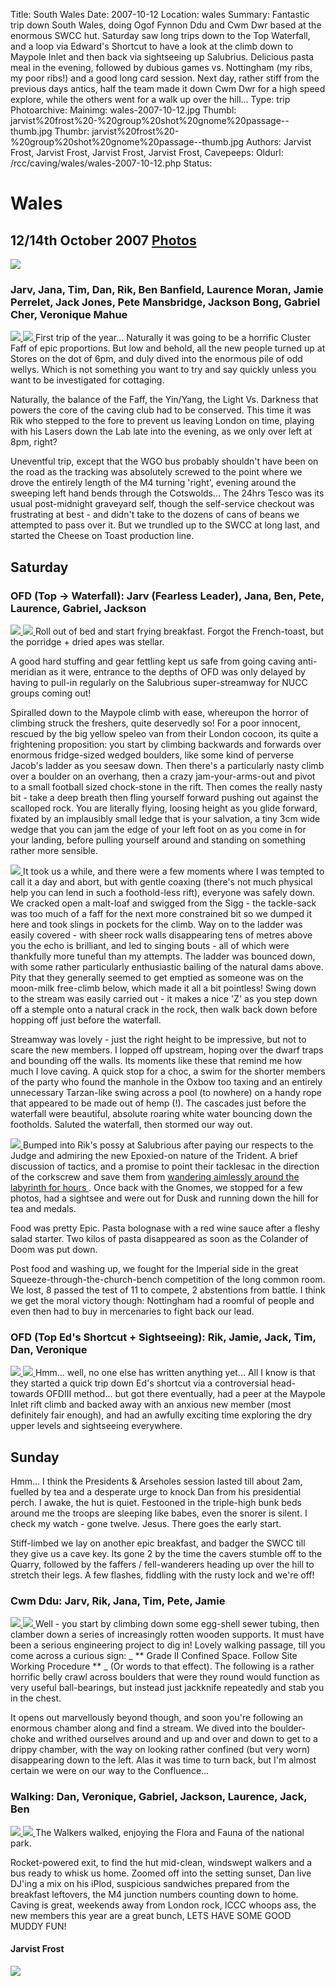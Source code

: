 Title: South Wales
Date: 2007-10-12
Location: wales
Summary: Fantastic trip down South Wales, doing Ogof Fynnon Ddu and Cwm Dwr based at the enormous SWCC hut. Saturday saw long trips down to the Top Waterfall, and a loop via Edward's Shortcut to have a look at the climb down to Maypole Inlet and then back via sightseeing up Salubrius. Delicious pasta meal in the evening, followed by dubious games vs. Nottingham (my ribs, my poor ribs!) and a good long card session. Next day, rather stiff from the previous days antics, half the team made it down Cwm Dwr for a high speed explore, while the others went for a walk up over the hill...
Type: trip
Photoarchive:
Mainimg: wales-2007-10-12.jpg
Thumbl: jarvist%20frost%20-%20group%20shot%20gnome%20passage--thumb.jpg
Thumbr: jarvist%20frost%20-%20group%20shot%20gnome%20passage--thumb.jpg
Authors: Jarvist Frost, Jarvist Frost, Jarvist Frost, Jarvist Frost, 
Cavepeeps:
Oldurl: /rcc/caving/wales/wales-2007-10-12.php
Status:

#  Wales 

##  12/14th October 2007 [ Photos ](/caving/photo_archive/trips/2007-10-12%20-%20south%20wales/)

![](wales-2007-10-12.jpg)

###  Jarv, Jana, Tim, Dan, Rik, Ben Banfield, Laurence Moran, Jamie Perrelet, Jack Jones, Pete Mansbridge, Jackson Bong, Gabriel Cher, Veronique Mahue 

[ ![](/caving/photo_archive/trips/2007-10-12%20-%20south%20wales/jarvist%20frost%20-%20fettling%20jamie%20and%20ben--thumb.jpg) ](/caving/photo_archive/trips/2007-10-12%20-%20south%20wales/jarvist%20frost%20-%20fettling%20jamie%20and%20ben.html) [ ![](/caving/photo_archive/trips/2007-05-25%20-%20Yorkshire%20JSPDT/Alijosa%20-%20Pot%20in%20York%20059--thumb.jpg) ](/caving/photo_archive/trips/2007-05-25%20-%20Yorkshire%20JSPDT/Alijosa%20-%20Pot%20in%20York%20059.html) First trip of the year... Naturally it was going to be a horrific Cluster Faff of epic proportions. But low and behold, all the new people turned up at Stores on the dot of 6pm, and duly dived into the enormous pile of odd wellys. Which is not something you want to try and say quickly unless you want to be investigated for cottaging. 

Naturally, the balance of the Faff, the Yin/Yang, the Light Vs. Darkness that powers the core of the caving club had to be conserved. This time it was Rik who stepped to the fore to prevent us leaving London on time, playing with his Lasers down the Lab late into the evening, as we only over left at 8pm, right? 

Uneventful trip, except that the WGO bus probably shouldn't have been on the road as the tracking was absolutely screwed to the point where we drove the entirely length of the M4 turning 'right', evening around the sweeping left hand bends through the Cotswolds... The 24hrs Tesco was its usual post-midnight graveyard self, though the self-service checkout was frustrating at best - and didn't take to the dozens of cans of beans we attempted to pass over it. But we trundled up to the SWCC at long last, and started the Cheese on Toast production line. 

##  Saturday 

###  OFD (Top -&gt; Waterfall): Jarv (Fearless Leader), Jana, Ben, Pete, Laurence, Gabriel, Jackson 

[ ![](/caving/photo_archive/trips/2007-10-12%20-%20south%20wales/jarvist%20frost%20-%20group%20shot%20gnome%20passage--thumb.jpg) ](/caving/photo_archive/trips/2007-10-12%20-%20south%20wales/jarvist%20frost%20-%20group%20shot%20gnome%20passage.html) [ ![](/caving/photo_archive/trips/2007-10-12%20-%20south%20wales/jarvist%20frost%20-%20gnome%20passage%20long%20shot--thumb.jpg) ](/caving/photo_archive/trips/2007-10-12%20-%20south%20wales/jarvist%20frost%20-%20gnome%20passage%20long%20shot.html) Roll out of bed and start frying breakfast. Forgot the French-toast, but the porridge + dried apes was stellar. 

A good hard stuffing and gear fettling kept us safe from going caving anti-meridian as it were, entrance to the depths of OFD was only delayed by having to pull-in regularly on the Salubrious super-streamway for NUCC groups coming out! 

Spiralled down to the Maypole climb with ease, whereupon the horror of climbing struck the freshers, quite deservedly so! For a poor innocent, rescued by the big yellow speleo van from their London cocoon, its quite a frightening proposition: you start by climbing backwards and forwards over enormous fridge-sized wedged boulders, like some kind of perverse Jacob's ladder as you seesaw down. Then there's a particularly nasty climb over a boulder on an overhang, then a crazy jam-your-arms-out and pivot to a small football sized chock-stone in the rift. Then comes the really nasty bit - take a deep breath then fling yourself forward pushing out against the scalloped rock. You are literally flying, loosing height as you glide forward, fixated by an implausibly small ledge that is your salvation, a tiny 3cm wide wedge that you can jam the edge of your left foot on as you come in for your landing, before pulling yourself around and standing on something rather more sensible. 

[ ![](/caving/photo_archive/trips/2007-10-12%20-%20south%20wales/jarvist%20frost%20-%20top%20of%20salubrius%20passage%20near%20corkscrew--thumb.jpg) ](/caving/photo_archive/trips/2007-10-12%20-%20south%20wales/jarvist%20frost%20-%20top%20of%20salubrius%20passage%20near%20corkscrew.html) It took us a while, and there were a few moments where I was tempted to call it a day and abort, but with gentle coaxing (there's not much physical help you can lend in such a foothold-less rift), everyone was safely down. We cracked open a malt-loaf and swigged from the Sigg - the tackle-sack was too much of a faff for the next more constrained bit so we dumped it here and took slings in pockets for the climb. Way on to the ladder was easily covered - with sheer rock walls disappearing tens of metres above you the echo is brilliant, and led to singing bouts - all of which were thankfully more tuneful than my attempts. The ladder was bounced down, with some rather particularly enthusiastic bailing of the natural dams above. Pity that they generally seemed to get emptied as someone was on the moon-milk free-climb below, which made it all a bit pointless! Swing down to the stream was easily carried out - it makes a nice 'Z' as you step down off a stemple onto a natural crack in the rock, then walk back down before hopping off just before the waterfall. 

Streamway was lovely - just the right height to be impressive, but not to scare the new members. I lopped off upstream, hoping over the dwarf traps and bounding off the walls. Its moments like these that remind me how much I love caving. A quick stop for a choc, a swim for the shorter members of the party who found the manhole in the Oxbow too taxing and an entirely unnecessary Tarzan-like swing across a pool (to nowhere) on a handy rope that appeared to be made out of hemp (!). The cascades just before the waterfall were beautiful, absolute roaring white water bouncing down the footholds. Saluted the waterfall, then stormed our way out. 

[ ![](/caving/photo_archive/trips/2007-10-12%20-%20south%20wales/jarvist%20frost%20-%20gnome%20passage%20group%20shot--thumb.jpg) ](/caving/photo_archive/trips/2007-10-12%20-%20south%20wales/jarvist%20frost%20-%20gnome%20passage%20group%20shot.html) Bumped into Rik's possy at Salubrious after paying our respects to the Judge and admiring the new Epoxied-on nature of the Trident. A brief discussion of tactics, and a promise to point their tacklesac in the direction of the corkscrew and save them from [ wandering aimlessly around the labyrinth for hours ](/caving/wales/wales-2007-04-12.php) . Once back with the Gnomes, we stopped for a few photos, had a sightsee and were out for Dusk and running down the hill for tea and medals. 

Food was pretty Epic. Pasta bolognase with a red wine sauce after a fleshy salad starter. Two kilos of pasta disappeared as soon as the Colander of Doom was put down. 

Post food and washing up, we fought for the Imperial side in the great Squeeze-through-the-church-bench competition of the long common room. We lost, 8 passed the test of 11 to compete, 2 abstentions from battle. I think we get the moral victory though: Nottingham had a roomful of people and even then had to buy in mercenaries to fight back our lead. 

###  OFD (Top Ed's Shortcut + Sightseeing): Rik, Jamie, Jack, Tim, Dan, Veronique 

[ ![](/caving/photo_archive/trips/2007-10-12%20-%20south%20wales/jarvist%20frost%20-%20fettling%20top%20entrance--thumb.jpg) ](/caving/photo_archive/trips/2007-10-12%20-%20south%20wales/jarvist%20frost%20-%20fettling%20top%20entrance.html) [ ![](/caving/photo_archive/trips/2007-10-12%20-%20south%20wales/jarvist%20frost%20-%20fettling%20top%20entrance%202--thumb.jpg) ](/caving/photo_archive/trips/2007-10-12%20-%20south%20wales/jarvist%20frost%20-%20fettling%20top%20entrance%202.html) Hmm... well, no one else has written anything yet... All I know is that they started a quick trip down Ed's shortcut via a controversial head-towards OFDIII method... but got there eventually, had a peer at the Maypole Inlet rift climb and backed away with an anxious new member (most definitely fair enough), and had an awfully exciting time exploring the dry upper levels and sightseeing everywhere. 

##  Sunday 

Hmm... I think the Presidents &amp; Arseholes session lasted till about 2am, fuelled by tea and a desperate urge to knock Dan from his presidential perch. I awake, the hut is quiet. Festooned in the triple-high bunk beds around me the troops are sleeping like babes, even the snorer is silent. I check my watch - gone twelve. Jesus. There goes the early start. 

Stiff-limbed we lay on another epic breakfast, and badger the SWCC till they give us a cave key. Its gone 2 by the time the cavers stumble off to the Quarry, followed by the faffers / fell-wanderers heading up over the hill to stretch their legs. A few flashes, fiddling with the rusty lock and we're off! 

###  Cwm Ddu: Jarv, Rik, Jana, Tim, Pete, Jamie 

[ ![](/caving/photo_archive/trips/2007-10-12%20-%20south%20wales/veronique%20mahue%20-%20IMGP0129--thumb.jpg) ](/caving/photo_archive/trips/2007-10-12%20-%20south%20wales/veronique%20mahue%20-%20IMGP0129.html) [ ![](/caving/photo_archive/trips/2007-10-12%20-%20south%20wales/veronique%20mahue%20-%20IMGP0127--thumb.jpg) ](/caving/photo_archive/trips/2007-10-12%20-%20south%20wales/veronique%20mahue%20-%20IMGP0127.html) Well - you start by climbing down some egg-shell sewer tubing, then clamber down a series of increasingly rotten wooden supports. It must have been a serious engineering project to dig in! Lovely walking passage, till you come across a curious sign: _ ** Grade II Confined Space. Follow Site Working Procedure ** _ (Or words to that effect). The following is a rather horrific belly crawl across boulders that were they round would function as very useful ball-bearings, but instead just jackknife repeatedly and stab you in the chest. 

It opens out marvellously beyond though, and soon you're following an enormous chamber along and find a stream. We dived into the boulder-choke and writhed ourselves around and up and over and down to get to a drippy chamber, with the way on looking rather confined (but very worn) disappearing down to the left. Alas it was time to turn back, but I'm almost certain we were on our way to the Confluence... 

###  Walking: Dan, Veronique, Gabriel, Jackson, Laurence, Jack, Ben 

[ ![](/caving/photo_archive/trips/2007-10-12%20-%20south%20wales/veronique%20mahue%20-%20IMGP0135--thumb.jpg) ](/caving/photo_archive/trips/2007-10-12%20-%20south%20wales/veronique%20mahue%20-%20IMGP0135.html) [ ![](/caving/photo_archive/trips/2007-10-12%20-%20south%20wales/veronique%20mahue%20-%20IMGP0144--thumb.jpg) ](/caving/photo_archive/trips/2007-10-12%20-%20south%20wales/veronique%20mahue%20-%20IMGP0144.html) The Walkers walked, enjoying the Flora and Fauna of the national park. 

Rocket-powered exit, to find the hut mid-clean, windswept walkers and a bus ready to whisk us home. Zoomed off into the setting sunset, Dan live DJ'ing a mix on his iPlod, suspicious sandwiches prepared from the breakfast leftovers, the M4 junction numbers counting down to home. Caving is great, weekends away from London rock, ICCC whoops ass, the new members this year are a great bunch, LETS HAVE SOME GOOD MUDDY FUN! 

####  Jarvist Frost 

[ ![](/caving/natural_born_caver.gif) ](/caving/photo_archive/cartoons)
